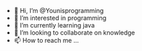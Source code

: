 - 👋 Hi, I’m @Younisprogramming
- 👀 I’m interested in programming
- 🌱 I’m currently learning java
- 💞️ I’m looking to collaborate on knowledge
- 📫 How to reach me ...

<!---
Younisprogramming/Younisprogramming is a ✨ special ✨ repository because its `README.md` (this file) appears on your GitHub profile.
You can click the Preview link to take a look at your changes.
--->
